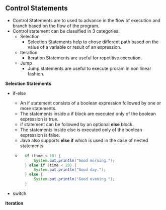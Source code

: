 ## Control Statements
- Control Statements are to used to advance in the flow of execution and branch based on the flow of the program.
- Control statement can be classified in 3 categories.
    - Selection
        - Selection Statements help to chose different path based on the value of a variable or result of an expression. 
    - Iteration
        - Iteration Statements are useful for repetitive execution.
    - Jump
        - Jump statements are useful to execute proram in non linear fashion.

**Selection Statements**
- if-else
    - An if statement consists of a boolean expression followed by one or more statements.
    - The statements inside a if block are executed only of the boolean expression is true.
    - if statement can be followed by an optional **else** block.
    - The statements inside else is executed only of the boolean expression is false.
    - Java also supports **else if** which is used in the case of nested statements.
    - ```Java
        if (time < 10) {
            System.out.println("Good morning.");
        } else if (time < 20) {
            System.out.println("Good day.");
        } else {
            System.out.println("Good evening.");
        }
        ```

- switch

**Iteration** 
